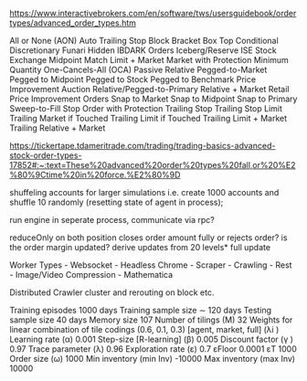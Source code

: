https://www.interactivebrokers.com/en/software/tws/usersguidebook/ordertypes/advanced_order_types.htm

All or None (AON)
Auto Trailing Stop
Block
Bracket
Box Top
Conditional
Discretionary
Funari
Hidden
IBDARK Orders
Iceberg/Reserve
ISE Stock Exchange Midpoint Match
Limit + Market
Market with Protection
Minimum Quantity
One-Cancels-All (OCA)
Passive Relative
Pegged-to-Market
Pegged to Midpoint
Pegged to Stock
Pegged to Benchmark
Price Improvement Auction
Relative/Pegged-to-Primary
Relative + Market
Retail Price Improvement Orders
Snap to Market
Snap to Midpoint
Snap to Primary
Sweep-to-Fill
Stop Order with Protection
Trailing Stop
Trailing Stop Limit
Trailing Market if Touched
Trailing Limit if Touched
Trailing Limit + Market
Trailing Relative + Market

https://tickertape.tdameritrade.com/trading/trading-basics-advanced-stock-order-types-17852#:~:text=These%20advanced%20order%20types%20fall,or%20%E2%80%9Ctime%20in%20force.%E2%80%9D


shuffeling accounts for larger simulations i.e. create 1000 accounts and shuffle 10 randomly (resetting state of agent in process);


run engine in seperate process, communicate via rpc?


reduceOnly on both position closes order amount fully or rejects order?
is the order margin updated?
derive updates from 20 levels* full update


Worker Types
    - Websocket
    - Headless Chrome
    - Scraper
    - Crawling
    - Rest 
    - Image/Video Compression
    - Mathematica


Distributed Crawler cluster and rerouting on block etc.


Training episodes 1000 days
Training sample size ∼ 120 days
Testing sample size 40 days
Memory size 107
Number of tilings (M) 32
Weights for linear combination of tile codings (0.6, 0.1, 0.3)
[agent, market, full] (λi )
Learning rate (α) 0.001
Step-size [R-learning] (β) 0.005
Discount factor (γ ) 0.97
Trace parameter (λ) 0.96
Exploration rate (ε) 0.7
εFloor 0.0001
εT 1000
Order size (ω) 1000
Min inventory (min Inv) -10000
Max inventory (max Inv) 10000